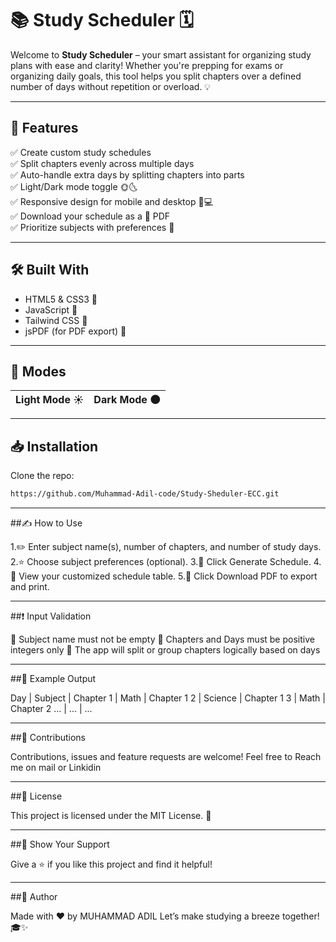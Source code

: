 # 📚 Study Scheduler 🗓️

Welcome to **Study Scheduler** – your smart assistant for organizing study plans with ease and clarity! Whether you're prepping for exams or organizing daily goals, this tool helps you split chapters over a defined number of days without repetition or overload. 💡

---

## 🚀 Features

✅ Create custom study schedules  
✅ Split chapters evenly across multiple days  
✅ Auto-handle extra days by splitting chapters into parts  
✅ Light/Dark mode toggle 🌞🌜  
✅ Responsive design for mobile and desktop 📱💻  
✅ Download your schedule as a 📄 PDF  
✅ Prioritize subjects with preferences 🎯  

---

## 🛠️ Built With

- HTML5 & CSS3 🎨  
- JavaScript 🧠  
- Tailwind CSS 🌈  
- jsPDF (for PDF export) 🧾  

---

## 📸 Modes 

| Light Mode ☀️ | Dark Mode 🌑 |
|---------------|-------------|

---

## 📥 Installation

Clone the repo:

```bash
https://github.com/Muhammad-Adil-code/Study-Sheduler-ECC.git
```
---

##✍️ How to Use

1.✏️ Enter subject name(s), number of chapters, and number of study days.
2.⭐ Choose subject preferences (optional).
3.🔄 Click Generate Schedule.
4.👀 View your customized schedule table.
5.📩 Click Download PDF to export and print.

---

##❗ Input Validation

📘 Subject name must not be empty
🔢 Chapters and Days must be positive integers only
🧮 The app will split or group chapters logically based on days

---

##📄 Example Output

Day | Subject | Chapter
1 | Math | Chapter 1
2 | Science | Chapter 1
3 | Math | Chapter 2
... | ... | ...

---

##🙌 Contributions

Contributions, issues and feature requests are welcome!
Feel free to Reach me on mail or Linkidin

---

##📃 License

This project is licensed under the MIT License. 📜

---

##🌟 Show Your Support

Give a ⭐️ if you like this project and find it helpful!

---

##👤 Author

Made with ❤️ by MUHAMMAD ADIL
Let’s make studying a breeze together! 🎓✨
